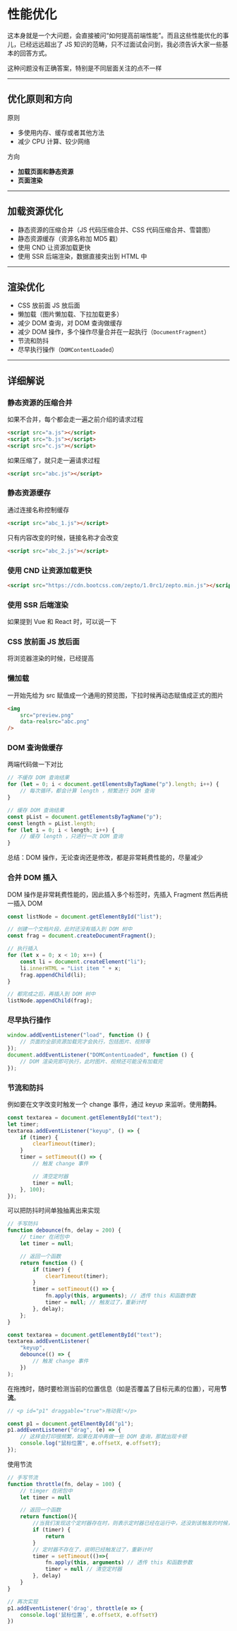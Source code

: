 # 性能优化

这本身就是一个大问题，会直接被问“如何提高前端性能”。而且这些性能优化的事儿，已经远远超出了 JS 知识的范畴，只不过面试会问到，我必须告诉大家一些基本的回答方式。

这种问题没有正确答案，特别是不同层面关注的点不一样

---

## 优化原则和方向

原则

- 多使用内存、缓存或者其他方法
- 减少 CPU 计算、较少网络

方向

- **加载页面和静态资源**
- **页面渲染**

---

## 加载资源优化

- 静态资源的压缩合并（JS 代码压缩合并、CSS 代码压缩合并、雪碧图）
- 静态资源缓存（资源名称加 MD5 戳）
- 使用 CND 让资源加载更快
- 使用 SSR 后端渲染，数据直接突出到 HTML 中

---

## 渲染优化

- CSS 放前面 JS 放后面
- 懒加载（图片懒加载、下拉加载更多）
- 减少 DOM 查询，对 DOM 查询做缓存
- 减少 DOM 操作，多个操作尽量合并在一起执行（`DocumentFragment`）
- 节流和防抖
- 尽早执行操作（`DOMContentLoaded`）

---

## 详细解说

### 静态资源的压缩合并

如果不合并，每个都会走一遍之前介绍的请求过程

```html
<script src="a.js"></script>
<script src="b.js"></script>
<script src="c.js"></script>
```

如果压缩了，就只走一遍请求过程

```html
<script src="abc.js"></script>
```

### 静态资源缓存

通过连接名称控制缓存

```html
<script src="abc_1.js"></script>
```

只有内容改变的时候，链接名称才会改变

```html
<script src="abc_2.js"></script>
```

### 使用 CND 让资源加载更快

```html
<script src="https://cdn.bootcss.com/zepto/1.0rc1/zepto.min.js"></script>
```

### 使用 SSR 后端渲染

如果提到 Vue 和 React 时，可以说一下

### CSS 放前面 JS 放后面

将浏览器渲染的时候，已经提高

### 懒加载

一开始先给为 src 赋值成一个通用的预览图，下拉时候再动态赋值成正式的图片

```html
<img
	src="preview.png"
	data-realsrc="abc.png"
/>
```

### DOM 查询做缓存

两端代码做一下对比

```js
// 不缓存 DOM 查询结果
for (let = 0; i < document.getElementsByTagName("p").length; i++) {
	// 每次循环，都会计算 length ，频繁进行 DOM 查询
}

// 缓存 DOM 查询结果
const pList = document.getElementsByTagName("p");
const length = pList.length;
for (let i = 0; i < length; i++) {
	// 缓存 length ，只进行一次 DOM 查询
}
```

总结：DOM 操作，无论查询还是修改，都是非常耗费性能的，尽量减少

### 合并 DOM 插入

DOM 操作是非常耗费性能的，因此插入多个标签时，先插入 Fragment 然后再统一插入 DOM

```js
const listNode = document.getElementById("list");

// 创建一个文档片段，此时还没有插入到 DOM 树中
const frag = document.createDocumentFragment();

// 执行插入
for (let x = 0; x < 10; x++) {
	const li = document.createElement("li");
	li.innerHTML = "List item " + x;
	frag.appendChild(li);
}

// 都完成之后，再插入到 DOM 树中
listNode.appendChild(frag);
```

### 尽早执行操作

```js
window.addEventListener("load", function () {
	// 页面的全部资源加载完才会执行，包括图片、视频等
});
document.addEventListener("DOMContentLoaded", function () {
	// DOM 渲染完即可执行，此时图片、视频还可能没有加载完
});
```

### 节流和防抖

例如要在文字改变时触发一个 change 事件，通过 keyup 来监听。使用**防抖**。

```js
const textarea = document.getElementById("text");
let timer;
textarea.addEventListener("keyup", () => {
	if (timer) {
		clearTimeout(timer);
	}
	timer = setTimeout(() => {
		// 触发 change 事件

		// 清空定时器
		timer = null;
	}, 100);
});
```

可以把防抖时间单独抽离出来实现

```js
// 手写防抖
function debounce(fn, delay = 200) {
	// timer 在闭包中
	let timer = null;

	// 返回一个函数
	return function () {
		if (timer) {
			clearTimeout(timer);
		}
		timer = setTimeout(() => {
			fn.apply(this, arguments); // 透传 this 和函数参数
			timer = null; // 触发过了，重新计时
		}, delay);
	};
}

const textarea = document.getElementById("text");
textarea.addEventListener(
	"keyup",
	debounce(() => {
		// 触发 change 事件
	})
);
```

在拖拽时，随时要检测当前的位置信息（如是否覆盖了目标元素的位置），可用**节流**。

```js
// <p id="p1" draggable="true">拖动我!</p>

const p1 = document.getElmentById("p1");
p1.addEventListener("drag", (e) => {
	// 这样会打印很频繁，如果在其中再做一些 DOM 查询，那就出现卡顿
	console.log("鼠标位置", e.offsetX, e.offsetY);
});
```

使用节流

```js
// 手写节流
function throttle(fn, delay = 100) {
    // timger 在闭包中
    let timer = null

    // 返回一个函数
    return function(){
        //当我们发现这个定时器存在时，则表示定时器已经在运行中，还没到该触发的时候，则 return
        if (timer) {
            return
        }
        // 定时器不存在了，说明已经触发过了，重新计时
        timer = setTimeout(()=>{
            fn.apply(this, arguments) // 透传 this 和函数参数
            timer = null // 清空定时器
        }, delay)
    }
}

// 再次实现
p1.addEventListener('drag', throttle(e => {
    console.log('鼠标位置', e.offsetX, e.offsetY)
})
```

